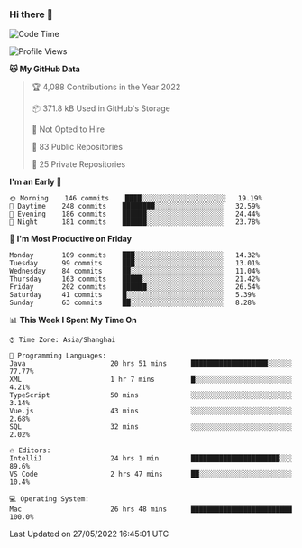 ### Hi there 👋

<!--
**qbosen/qbosen** is a ✨ _special_ ✨ repository because its `README.md` (this file) appears on your GitHub profile.

Here are some ideas to get you started:

- 🔭 I’m currently working on ...
- 🌱 I’m currently learning ...
- 👯 I’m looking to collaborate on ...
- 🤔 I’m looking for help with ...
- 💬 Ask me about ...
- 📫 How to reach me: ...
- 😄 Pronouns: ...
- ⚡ Fun fact: ...
-->

<!--START_SECTION:waka-->
![Code Time](http://img.shields.io/badge/Code%20Time-0%20secs-blue)

![Profile Views](http://img.shields.io/badge/Profile%20Views-5-blue)

**🐱 My GitHub Data** 

> 🏆 4,088 Contributions in the Year 2022
 > 
> 📦 371.8 kB Used in GitHub's Storage 
 > 
> 🚫 Not Opted to Hire
 > 
> 📜 83 Public Repositories 
 > 
> 🔑 25 Private Repositories  
 > 
**I'm an Early 🐤** 

```text
🌞 Morning    146 commits    ████░░░░░░░░░░░░░░░░░░░░░   19.19% 
🌆 Daytime    248 commits    ████████░░░░░░░░░░░░░░░░░   32.59% 
🌃 Evening    186 commits    ██████░░░░░░░░░░░░░░░░░░░   24.44% 
🌙 Night      181 commits    ██████░░░░░░░░░░░░░░░░░░░   23.78%

```
📅 **I'm Most Productive on Friday** 

```text
Monday       109 commits    ███░░░░░░░░░░░░░░░░░░░░░░   14.32% 
Tuesday      99 commits     ███░░░░░░░░░░░░░░░░░░░░░░   13.01% 
Wednesday    84 commits     ██░░░░░░░░░░░░░░░░░░░░░░░   11.04% 
Thursday     163 commits    █████░░░░░░░░░░░░░░░░░░░░   21.42% 
Friday       202 commits    ██████░░░░░░░░░░░░░░░░░░░   26.54% 
Saturday     41 commits     █░░░░░░░░░░░░░░░░░░░░░░░░   5.39% 
Sunday       63 commits     ██░░░░░░░░░░░░░░░░░░░░░░░   8.28%

```


📊 **This Week I Spent My Time On** 

```text
⌚︎ Time Zone: Asia/Shanghai

💬 Programming Languages: 
Java                     20 hrs 51 mins      ███████████████████░░░░░░   77.77% 
XML                      1 hr 7 mins         █░░░░░░░░░░░░░░░░░░░░░░░░   4.21% 
TypeScript               50 mins             ░░░░░░░░░░░░░░░░░░░░░░░░░   3.14% 
Vue.js                   43 mins             ░░░░░░░░░░░░░░░░░░░░░░░░░   2.68% 
SQL                      32 mins             ░░░░░░░░░░░░░░░░░░░░░░░░░   2.02%

🔥 Editors: 
IntelliJ                 24 hrs 1 min        ██████████████████████░░░   89.6% 
VS Code                  2 hrs 47 mins       ██░░░░░░░░░░░░░░░░░░░░░░░   10.4%

💻 Operating System: 
Mac                      26 hrs 48 mins      █████████████████████████   100.0%

```


 Last Updated on 27/05/2022 16:45:01 UTC
<!--END_SECTION:waka-->
